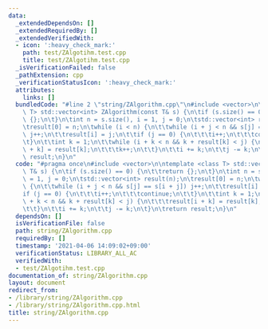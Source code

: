 ```yaml
---
data:
  _extendedDependsOn: []
  _extendedRequiredBy: []
  _extendedVerifiedWith:
  - icon: ':heavy_check_mark:'
    path: test/ZAlgotihm.test.cpp
    title: test/ZAlgotihm.test.cpp
  _isVerificationFailed: false
  _pathExtension: cpp
  _verificationStatusIcon: ':heavy_check_mark:'
  attributes:
    links: []
  bundledCode: "#line 2 \"string/ZAlgorithm.cpp\"\n#include <vector>\n\ntemplate <class\
    \ T> std::vector<int> ZAlgorithm(const T& s) {\n\tif (s.size() == 0) {\n\t\treturn\
    \ {};\n\t}\n\tint n = s.size(), i = 1, j = 0;\n\tstd::vector<int> result(n);\n\
    \tresult[0] = n;\n\twhile (i < n) {\n\t\twhile (i + j < n && s[j] == s[i + j])\
    \ j++;\n\t\tresult[i] = j;\n\t\tif (j == 0) {\n\t\t\ti++;\n\t\t\tcontinue;\n\t\
    \t}\n\t\tint k = 1;\n\t\twhile (i + k < n && k + result[k] < j) {\n\t\t\tresult[i\
    \ + k] = result[k];\n\t\t\tk++;\n\t\t}\n\t\ti += k;\n\t\tj -= k;\n\t}\n\treturn\
    \ result;\n}\n"
  code: "#pragma once\n#include <vector>\n\ntemplate <class T> std::vector<int> ZAlgorithm(const\
    \ T& s) {\n\tif (s.size() == 0) {\n\t\treturn {};\n\t}\n\tint n = s.size(), i\
    \ = 1, j = 0;\n\tstd::vector<int> result(n);\n\tresult[0] = n;\n\twhile (i < n)\
    \ {\n\t\twhile (i + j < n && s[j] == s[i + j]) j++;\n\t\tresult[i] = j;\n\t\t\
    if (j == 0) {\n\t\t\ti++;\n\t\t\tcontinue;\n\t\t}\n\t\tint k = 1;\n\t\twhile (i\
    \ + k < n && k + result[k] < j) {\n\t\t\tresult[i + k] = result[k];\n\t\t\tk++;\n\
    \t\t}\n\t\ti += k;\n\t\tj -= k;\n\t}\n\treturn result;\n}\n"
  dependsOn: []
  isVerificationFile: false
  path: string/ZAlgorithm.cpp
  requiredBy: []
  timestamp: '2021-04-06 14:09:02+09:00'
  verificationStatus: LIBRARY_ALL_AC
  verifiedWith:
  - test/ZAlgotihm.test.cpp
documentation_of: string/ZAlgorithm.cpp
layout: document
redirect_from:
- /library/string/ZAlgorithm.cpp
- /library/string/ZAlgorithm.cpp.html
title: string/ZAlgorithm.cpp
---
```


